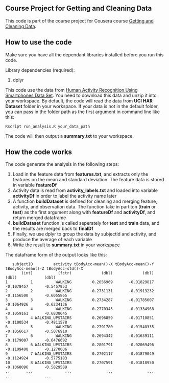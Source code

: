 ## Course Project for Getting and Cleaning Data

This code is part of the course project for Cousera course [Getting and Cleaning Data](https://class.coursera.org/getdata-033/).

## How to use the code

Make sure you have all the dependant libraries installed before you run this code.

Library dependencies (required):

1. dplyr

This code use the data from [Human Activity Recognition Using Smartphones Data Set](https://d396qusza40orc.cloudfront.net/getdata%2Fprojectfiles%2FUCI%20HAR%20Dataset.zip). You need to download this data and unzip it into your workspace. By default, the code will read the data from **UCI HAR Dataset** folder in your workspace. If your data is not in the default folder, you can pass in the folder path as the first argument in command line like this:
```
Rscript run_analysis.R your_data_path
```

The code will then output a **summary.txt** to your workspace.

## How the code works

The code generate the analysis in the following steps:

1. Load in the feature data from **features.txt**, and extracts only the features on the mean and standard deviation. The feature data is stored in variable **featureDf**
2. Activity data is read from **activity_labels.txt** and loaded into variable **activityDf** in order to label the activity name later
3. A function **buildDataset** is defined for cleaning and merging feature, activity, and observation data. The function take in partiton (**train** or **test**) as the first argument along with **featureDf** and **activityDf**, and return merged dataframe
4. **buildDataset** function is called seperately for **test** and **train** data, and the results are merged back to **finalDf**
5. Finally, we use dplyr to group the data by subjectId and activity, and produce the average of each variable
6. Write the result to **summary.txt** in your workspace

The dataframe form of the output looks like this:

```
   subjectID         activity tBodyAcc-mean()-X tBodyAcc-mean()-Y tBodyAcc-mean()-Z tBodyAcc-std()-X
       (int)           (fctr)             (dbl)             (dbl)             (dbl)            (dbl)
1          1          WALKING         0.2656969       -0.01829817        -0.1078457       -0.5457953
2          2          WALKING         0.2731131       -0.01913232        -0.1156500       -0.6055865
3          3          WALKING         0.2734287       -0.01785607        -0.1064926       -0.6234136
4          4          WALKING         0.2770345       -0.01334968        -0.1059161       -0.6838645
5          4 WALKING_UPSTAIRS         0.2696859       -0.01710851        -0.1100534       -0.4811578
6          5          WALKING         0.2791780       -0.01548335        -0.1056617       -0.5076910
7          6          WALKING         0.2694342       -0.01639111        -0.1179007       -0.6476692
8          6 WALKING_UPSTAIRS         0.2801791       -0.02069496        -0.1109400       -0.1270006
9          7 WALKING_UPSTAIRS         0.2702117       -0.01879049        -0.1124924       -0.5775183
10         8 WALKING_UPSTAIRS         0.2707591       -0.01818950        -0.1068096       -0.5829589
..       ...              ...               ...               ...               ...              ...
```
